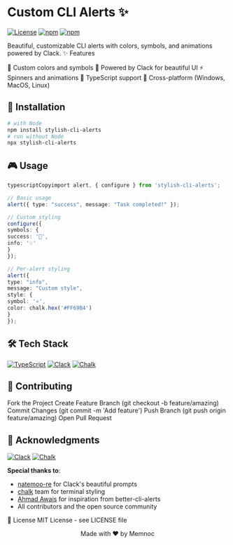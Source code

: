 # Custom CLI Alerts ✨

[![License](https://img.shields.io/badge/license-MIT-blue.svg)](LICENSE)
[![npm](https://img.shields.io/badge/v/stylish-cli-alerts)](https://www.npmjs.com/package/stylish-cli-alerts)
[![npm](https://img.shields.io/badge/dt/stylish-cli-alerts)](https://www.npmjs.com/package/stylish-cli-alerts)

Beautiful, customizable CLI alerts with colors, symbols, and animations powered by Clack.
✨ Features

🎨 Custom colors and symbols
🌈 Powered by Clack for beautiful UI
⚡ Spinners and animations
🎯 TypeScript support
🔧 Cross-platform (Windows, MacOS, Linux)

## 🚀 Installation

```bash
# with Node
npm install stylish-cli-alerts
# run without Node
npx stylish-cli-alerts
```

## 🎮 Usage

```typescript
typescriptCopyimport alert, { configure } from 'stylish-cli-alerts';

// Basic usage
alert({ type: "success", message: "Task completed!" });

// Custom styling
configure({
symbols: {
success: '🚀',
info: '💡'
}
});

// Per-alert styling
alert({
type: "info",
message: "Custom style",
style: {
symbol: '⭐',
color: chalk.hex('#FF69B4')
}
});
```

## 🛠️ Tech Stack

[![TypeScript](https://img.shields.io/badge/TypeScript-007ACC?logo=typescript&logoColor=white)](https://www.typescriptlang.org/)
[![Clack](https://img.shields.io/badge/Clack-Beautiful%20Prompts-orange)](https://github.com/natemoo-re/clack)
[![Chalk](https://img.shields.io/badge/Chalk-Terminal%20Styling-green)](https://github.com/chalk/chalk)

## 🤝 Contributing

Fork the Project
Create Feature Branch (git checkout -b feature/amazing)
Commit Changes (git commit -m 'Add feature')
Push Branch (git push origin feature/amazing)
Open Pull Request

## 🙏 Acknowledgments

[![Clack](https://img.shields.io/badge/Clack-Beautiful%20Prompts-orange)](https://github.com/natemoo-re/clack)
[![Chalk](https://img.shields.io/badge/Chalk-Terminal%20Styling-green)](https://github.com/chalk/chalk)

**Special thanks to**:

- [natemoo-re](https://github.com/natemoo-re) for Clack's beautiful prompts
- [chalk](https://github.com/chalk) team for terminal styling
- [Ahmad Awais](https://github.com/ahmadawais) for inspiration from better-cli-alerts
- All contributors and the open source community

📝 License
MIT License - see LICENSE file

<p align="center">Made with ❤️ by Memnoc</p>
